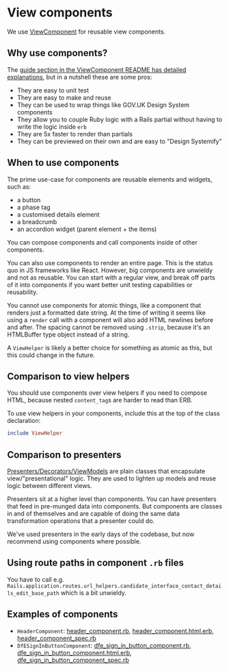 # View components

We use [ViewComponent](https://github.com/github/view_component) for reusable view components.

## Why use components?

The [guide section in the ViewComponent README has detailed explanations](https://github.com/github/view_component#guide), but in a nutshell these are some pros:

- They are easy to unit test
- They are easy to make and reuse
- They can be used to wrap things like GOV.UK Design System components
- They allow you to couple Ruby logic with a Rails partial without having to write the logic inside `erb`
- They are 5x faster to render than partials
- They can be previewed on their own and are easy to "Design Systemify"

## When to use components

The prime use-case for components are reusable elements and widgets, such as:

- a button
- a phase tag
- a customised details element
- a breadcrumb
- an accordion widget (parent element + the items)

You can compose components and call components inside of other components.

You can also use components to render an entire page. This is the status quo in JS frameworks like React. However, big components are unwieldy and not as reusable. You can start with a regular view, and break off parts of it into components if you want better unit testing capabilities or reusability.

You cannot use components for atomic things, like a component that renders just a formatted date string. At the time of writing it seems like using a `render` call with a component will also add HTML newlines before and after. The spacing cannot be removed using `.strip`, because it's an HTMLBuffer type object instead of a string.

A `ViewHelper` is likely a better choice for something as atomic as this, but this could change in the future.

## Comparison to view helpers

You should use components over view helpers if you need to compose HTML, because nested `content_tag`s are harder to read than ERB.

To use view helpers in your components, include this at the top of the class declaration:

```ruby
include ViewHelper
```

## Comparison to presenters

[Presenters/Decorators/ViewModels](https://nithinbekal.com/posts/rails-presenters/) are plain classes that encapsulate view/"presentational" logic. They are used to lighten up models and reuse logic between different views.

Presenters sit at a higher level than components. You can have presenters that feed in pre-munged data into components. But components are classes in and of themselves and are capable of doing the same data transformation operations that a presenter could do.

We've used presenters in the early days of the codebase, but now recommend using components where possible.

## Using route paths in component `.rb` files

You have to call e.g. `Rails.application.routes.url_helpers.candidate_interface_contact_details_edit_base_path` which is a bit unwieldy.

## Examples of components

- `HeaderComponent`: [header_component.rb](../app/components/header_component.rb), [header_component.html.erb](../app/components/header_component.html.erb), [header_component_spec.rb](../spec/components/header_component_spec.rb)
- `DfESignInButtonComponent`: [dfe_sign_in_button_component.rb](../app/components/dfe_sign_in_button_component.rb), [dfe_sign_in_button_component.html.erb](../app/components/dfe_sign_in_button_component.html.erb), [dfe_sign_in_button_component_spec.rb](../spec/components/dfe_sign_in_button_component_spec.rb)
